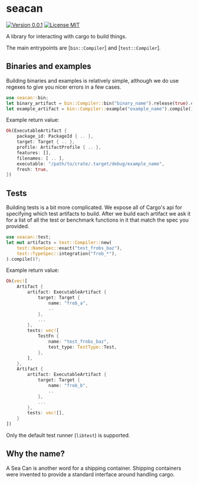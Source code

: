 # seacan

[![Version 0.0.1](https://img.shields.io/crates/v/seacan)][crates-io]
[![License MIT](https://img.shields.io/crates/l/seacan)][crates-io]

A library for interacting with cargo to build things.

The main entrypoints are [`bin::Compiler`] and [`test::Compiler`].

## Binaries and examples

Building binaries and examples is relatively simple, although we do use
regexes to give you nicer errors in a few cases.

```rust
use seacan::bin;
let binary_artifact = bin::Compiler::bin("binary_name").release(true).compile()?;
let example_artifact = bin::Compiler::example("example_name").compile()?;
```

Example return value:

```rust
Ok(ExecutableArtifact {
    package_id: PackageId { .. },
    target: Target { .. },
    profile: ArtifactProfile { .. },
    features: [],
    filenames: [ .. ],
    executable: "/path/to/crate/.target/debug/example_name",
    fresh: true,
})
```
</details>

## Tests

Building tests is a bit more complicated. We expose all of Cargo's api for
specifying which test artifacts to build. After we build each artifact we
ask it for a list of all the test or benchmark functions in it that match
the spec you provided.

```rust
use seacan::test;
let mut artifacts = test::Compiler::new(
    test::NameSpec::exact("test_frobs_baz"),
    test::TypeSpec::integration("frob_*"),
).compile()?;
```

Example return value:

```rust
Ok(vec![
    Artifact {
        artifact: ExecutableArtifact {
            target: Target {
                name: "frob_a",
                ..
            },
            ...
        },
        tests: vec![
            TestFn {
                name: "test_frobs_baz",
                test_type: TestType::Test,
            },
        ],
    },
    Artifact {
        artifact: ExecutableArtifact {
            target: Target {
                name: "frob_b",
                ..
            },
            ...
        },
        tests: vec![],
    }
])
```

Only the default test runner (`libtest`) is supported.

## Why the name?

A Sea Can is another word for a shipping container. Shipping containers were
invented to provide a standard interface around handling cargo.

[crates-io]: https://crates.io/crates/seacan
